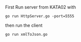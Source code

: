 First Run server from KATA02 with

```go run HttpServer.go -port=5555```

then run the client

```go run xmlToJson.go```